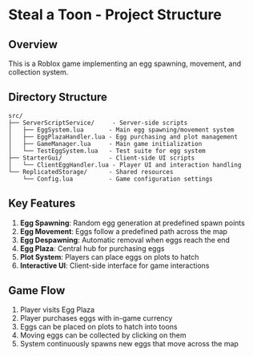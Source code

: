 # Steal a Toon - Project Structure

## Overview
This is a Roblox game implementing an egg spawning, movement, and collection system.

## Directory Structure
```
src/
├── ServerScriptService/     - Server-side scripts
│   ├── EggSystem.lua       - Main egg spawning/movement system
│   ├── EggPlazaHandler.lua - Egg purchasing and plot management
│   ├── GameManager.lua     - Main game initialization
│   └── TestEggSystem.lua   - Test suite for egg system
├── StarterGui/             - Client-side UI scripts
│   └── ClientEggHandler.lua - Player UI and interaction handling
└── ReplicatedStorage/      - Shared resources
    └── Config.lua          - Game configuration settings
```

## Key Features
1. **Egg Spawning**: Random egg generation at predefined spawn points
2. **Egg Movement**: Eggs follow a predefined path across the map
3. **Egg Despawning**: Automatic removal when eggs reach the end
4. **Egg Plaza**: Central hub for purchasing eggs
5. **Plot System**: Players can place eggs on plots to hatch
6. **Interactive UI**: Client-side interface for game interactions

## Game Flow
1. Player visits Egg Plaza
2. Player purchases eggs with in-game currency
3. Eggs can be placed on plots to hatch into toons
4. Moving eggs can be collected by clicking on them
5. System continuously spawns new eggs that move across the map

